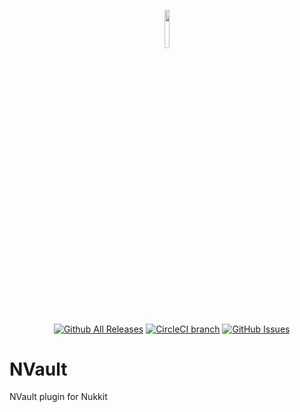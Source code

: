 <p align="center"><img width=12.5% src="https://github.com/PikyCZ/NVault/blob/master/icon/NVault.png"></p>

&nbsp;&nbsp;&nbsp;&nbsp;&nbsp;&nbsp;&nbsp;&nbsp;&nbsp;&nbsp;&nbsp;&nbsp;&nbsp;&nbsp;&nbsp;&nbsp;&nbsp;
[![Github All Releases](https://img.shields.io/github/downloads/PikyCZ/NVault/total.svg?style=flat-square)]()
[![CircleCI branch](https://img.shields.io/circleci/project/github/PikyCZ/NVault/master.svg?style=flat-square)]()
[![GitHub Issues](https://img.shields.io/github/issues/PikyCZ/NVault.svg?style=flat-square)](https://github.com/PikyCZ/NVault/issues)

# NVault

NVault plugin for Nukkit
